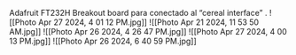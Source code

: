 
Adafruit FT232H Breakout board para conectado al “cereal interface” .
![[Photo Apr 27 2024, 4 01 12 PM.jpg]]
![[Photo Apr 21 2024, 11 53 50 AM.jpg]]
![[Photo Apr 26 2024, 4 26 47 PM.jpg]]
![[Photo Apr 27 2024, 4 00 13 PM.jpg]]
![[Photo Apr 26 2024, 6 40 59 PM.jpg]]